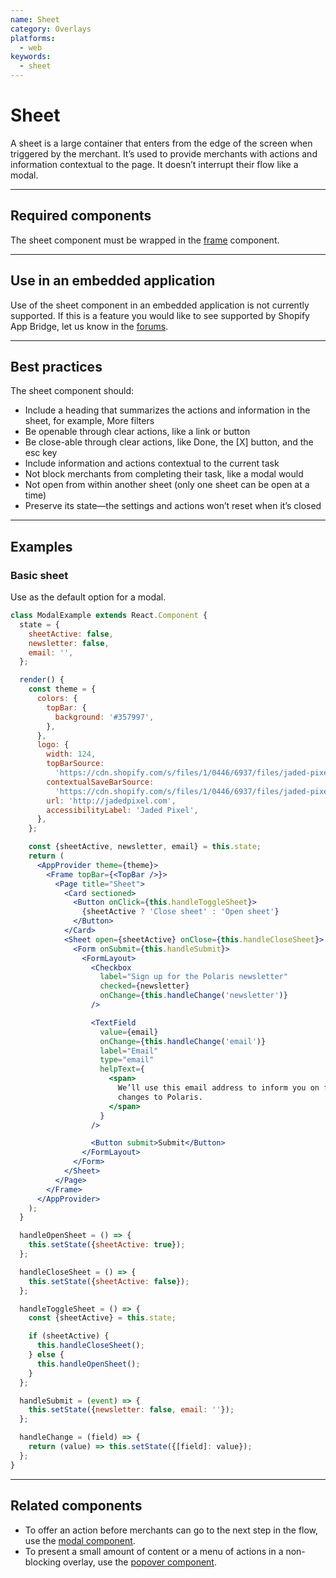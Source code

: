 ```yaml
---
name: Sheet
category: Overlays
platforms:
  - web
keywords:
  - sheet
---
```


# Sheet

A sheet is a large container that enters from the edge of the screen when triggered by the merchant. It’s used to provide merchants with actions and information contextual to the page. It doesn’t interrupt their flow like a modal.

---

## Required components

The sheet component must be wrapped in the [frame](/components/structure/frame) component.

---

## Use in an embedded application

Use of the sheet component in an embedded application is not currently supported. If this is a feature you would like to see supported by Shopify App Bridge, let us know in the [forums](https://ecommerce.shopify.com/c/shopify-apis-and-technology).

---

## Best practices

The sheet component should:

- Include a heading that summarizes the actions and information in the sheet, for example, More filters
- Be openable through clear actions, like a link or button
- Be close-able through clear actions, like Done, the [X] button, and the esc key
- Include information and actions contextual to the current task
- Not block merchants from completing their task, like a modal would
- Not open from within another sheet (only one sheet can be open at a time)
- Preserve its state—the settings and actions won’t reset when it’s closed

---

## Examples

### Basic sheet

<!-- example-for: web -->

Use as the default option for a modal.

```jsx
class ModalExample extends React.Component {
  state = {
    sheetActive: false,
    newsletter: false,
    email: '',
  };

  render() {
    const theme = {
      colors: {
        topBar: {
          background: '#357997',
        },
      },
      logo: {
        width: 124,
        topBarSource:
          'https://cdn.shopify.com/s/files/1/0446/6937/files/jaded-pixel-logo-color.svg?6215648040070010999',
        contextualSaveBarSource:
          'https://cdn.shopify.com/s/files/1/0446/6937/files/jaded-pixel-logo-gray.svg?6215648040070010999',
        url: 'http://jadedpixel.com',
        accessibilityLabel: 'Jaded Pixel',
      },
    };

    const {sheetActive, newsletter, email} = this.state;
    return (
      <AppProvider theme={theme}>
        <Frame topBar={<TopBar />}>
          <Page title="Sheet">
            <Card sectioned>
              <Button onClick={this.handleToggleSheet}>
                {sheetActive ? 'Close sheet' : 'Open sheet'}
              </Button>
            </Card>
            <Sheet open={sheetActive} onClose={this.handleCloseSheet}>
              <Form onSubmit={this.handleSubmit}>
                <FormLayout>
                  <Checkbox
                    label="Sign up for the Polaris newsletter"
                    checked={newsletter}
                    onChange={this.handleChange('newsletter')}
                  />

                  <TextField
                    value={email}
                    onChange={this.handleChange('email')}
                    label="Email"
                    type="email"
                    helpText={
                      <span>
                        We’ll use this email address to inform you on future
                        changes to Polaris.
                      </span>
                    }
                  />

                  <Button submit>Submit</Button>
                </FormLayout>
              </Form>
            </Sheet>
          </Page>
        </Frame>
      </AppProvider>
    );
  }

  handleOpenSheet = () => {
    this.setState({sheetActive: true});
  };

  handleCloseSheet = () => {
    this.setState({sheetActive: false});
  };

  handleToggleSheet = () => {
    const {sheetActive} = this.state;

    if (sheetActive) {
      this.handleCloseSheet();
    } else {
      this.handleOpenSheet();
    }
  };

  handleSubmit = (event) => {
    this.setState({newsletter: false, email: ''});
  };

  handleChange = (field) => {
    return (value) => this.setState({[field]: value});
  };
}
```

---

## Related components

- To offer an action before merchants can go to the next step in the flow, use the [modal component](/components/overlays/modal).
- To present a small amount of content or a menu of actions in a non-blocking overlay, use the [popover component](/components/overlays/popover).
